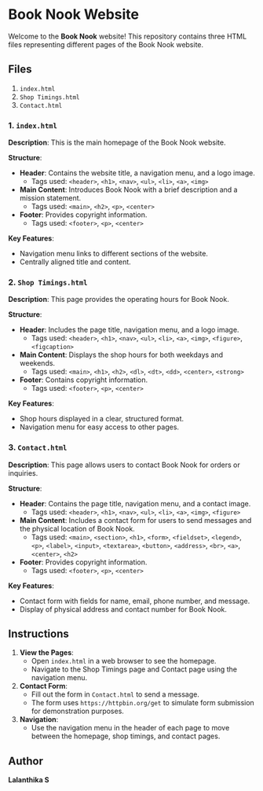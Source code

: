 
  <h1>Book Nook Website</h1>
  <p>Welcome to the <strong>Book Nook</strong> website! This repository contains three HTML files representing different pages of the Book Nook website.</p>

  <h2>Files</h2>
  <ol>
      <li><code>index.html</code></li>
      <li><code>Shop Timings.html</code></li>
      <li><code>Contact.html</code></li>
  </ol>

  <h3>1. <code>index.html</code></h3>
  <p><strong>Description</strong>: This is the main homepage of the Book Nook website.</p>

  <p><strong>Structure</strong>:</p>
  <ul>
      <li><strong>Header</strong>: Contains the website title, a navigation menu, and a logo image.
          <ul>
              <li>Tags used: <code>&lt;header&gt;</code>, <code>&lt;h1&gt;</code>, <code>&lt;nav&gt;</code>, <code>&lt;ul&gt;</code>, <code>&lt;li&gt;</code>, <code>&lt;a&gt;</code>, <code>&lt;img&gt;</code></li>
          </ul>
      </li>
      <li><strong>Main Content</strong>: Introduces Book Nook with a brief description and a mission statement.
          <ul>
              <li>Tags used: <code>&lt;main&gt;</code>, <code>&lt;h2&gt;</code>, <code>&lt;p&gt;</code>, <code>&lt;center&gt;</code></li>
          </ul>
      </li>
      <li><strong>Footer</strong>: Provides copyright information.
          <ul>
              <li>Tags used: <code>&lt;footer&gt;</code>, <code>&lt;p&gt;</code>, <code>&lt;center&gt;</code></li>
          </ul>
      </li>
  </ul>

  <p><strong>Key Features</strong>:</p>
  <ul>
      <li>Navigation menu links to different sections of the website.</li>
      <li>Centrally aligned title and content.</li>
  </ul>

  <h3>2. <code>Shop Timings.html</code></h3>
  <p><strong>Description</strong>: This page provides the operating hours for Book Nook.</p>

  <p><strong>Structure</strong>:</p>
  <ul>
      <li><strong>Header</strong>: Includes the page title, navigation menu, and a logo image.
          <ul>
              <li>Tags used: <code>&lt;header&gt;</code>, <code>&lt;h1&gt;</code>, <code>&lt;nav&gt;</code>, <code>&lt;ul&gt;</code>, <code>&lt;li&gt;</code>, <code>&lt;a&gt;</code>, <code>&lt;img&gt;</code>, <code>&lt;figure&gt;</code>, <code>&lt;figcaption&gt;</code></li>
          </ul>
      </li>
      <li><strong>Main Content</strong>: Displays the shop hours for both weekdays and weekends.
          <ul>
              <li>Tags used: <code>&lt;main&gt;</code>, <code>&lt;h1&gt;</code>, <code>&lt;h2&gt;</code>, <code>&lt;dl&gt;</code>, <code>&lt;dt&gt;</code>, <code>&lt;dd&gt;</code>, <code>&lt;center&gt;</code>, <code>&lt;strong&gt;</code></li>
          </ul>
      </li>
      <li><strong>Footer</strong>: Contains copyright information.
          <ul>
              <li>Tags used: <code>&lt;footer&gt;</code>, <code>&lt;p&gt;</code>, <code>&lt;center&gt;</code></li>
          </ul>
      </li>
  </ul>

  <p><strong>Key Features</strong>:</p>
  <ul>
      <li>Shop hours displayed in a clear, structured format.</li>
      <li>Navigation menu for easy access to other pages.</li>
  </ul>

  <h3>3. <code>Contact.html</code></h3>
  <p><strong>Description</strong>: This page allows users to contact Book Nook for orders or inquiries.</p>

  <p><strong>Structure</strong>:</p>
  <ul>
      <li><strong>Header</strong>: Contains the page title, navigation menu, and a contact image.
          <ul>
              <li>Tags used: <code>&lt;header&gt;</code>, <code>&lt;h1&gt;</code>, <code>&lt;nav&gt;</code>, <code>&lt;ul&gt;</code>, <code>&lt;li&gt;</code>, <code>&lt;a&gt;</code>, <code>&lt;img&gt;</code>, <code>&lt;figure&gt;</code></li>
          </ul>
      </li>
      <li><strong>Main Content</strong>: Includes a contact form for users to send messages and the physical location of Book Nook.
          <ul>
              <li>Tags used: <code>&lt;main&gt;</code>, <code>&lt;section&gt;</code>, <code>&lt;h1&gt;</code>, <code>&lt;form&gt;</code>, <code>&lt;fieldset&gt;</code>, <code>&lt;legend&gt;</code>, <code>&lt;p&gt;</code>, <code>&lt;label&gt;</code>, <code>&lt;input&gt;</code>, <code>&lt;textarea&gt;</code>, <code>&lt;button&gt;</code>, <code>&lt;address&gt;</code>, <code>&lt;br&gt;</code>, <code>&lt;a&gt;</code>, <code>&lt;center&gt;</code>, <code>&lt;h2&gt;</code></li>
          </ul>
      </li>
      <li><strong>Footer</strong>: Provides copyright information.
          <ul>
              <li>Tags used: <code>&lt;footer&gt;</code>, <code>&lt;p&gt;</code>, <code>&lt;center&gt;</code></li>
          </ul>
      </li>
  </ul>

  <p><strong>Key Features</strong>:</p>
  <ul>
      <li>Contact form with fields for name, email, phone number, and message.</li>
      <li>Display of physical address and contact number for Book Nook.</li>
  </ul>

  <h2>Instructions</h2>
  <ol>
      <li><strong>View the Pages</strong>:
          <ul>
              <li>Open <code>index.html</code> in a web browser to see the homepage.</li>
              <li>Navigate to the Shop Timings page and Contact page using the navigation menu.</li>
          </ul>
      </li>
      <li><strong>Contact Form</strong>:
          <ul>
              <li>Fill out the form in <code>Contact.html</code> to send a message.</li>
              <li>The form uses <code>https://httpbin.org/get</code> to simulate form submission for demonstration purposes.</li>
          </ul>
      </li>
      <li><strong>Navigation</strong>:
          <ul>
              <li>Use the navigation menu in the header of each page to move between the homepage, shop timings, and contact pages.</li>
          </ul>
      </li>
  </ol>

  <h2>Author</h2>
  <p><strong>Lalanthika S</strong></p>
